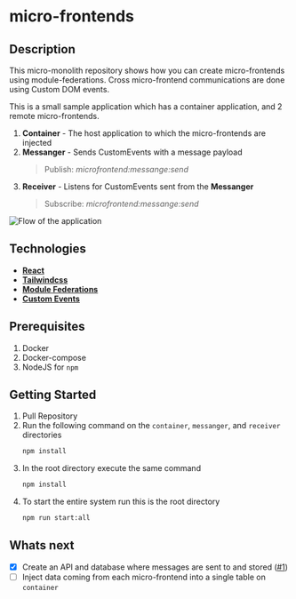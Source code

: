 # micro-frontends

## Description
This micro-monolith repository shows how you can create micro-frontends using module-federations. Cross micro-frontend communications are done using Custom DOM events.

This is a small sample application which has a container application, and 2 remote micro-frontends.

1. **Container** - The host application to which the micro-frontends are injected
2. **Messanger** - Sends CustomEvents with a message payload
    > Publish:  *microfrontend:messange:send*
3. **Receiver** - Listens for CustomEvents sent from the **Messanger**
    > Subscribe: *microfrontend:messange:send*

![Flow of the application](https://github.com/StefanWellhoner/micro-frontends/tree/master/docs/micro-frontends.drawio.png)

## Technologies
- **[React](https://react.dev/)**
- **[Tailwindcss](https://tailwindcss.com/)**
- **[Module Federations](https://module-federation.io/)**
- **[Custom Events](https://developer.mozilla.org/en-US/docs/Web/API/CustomEvent/CustomEvent)**

## Prerequisites
1. Docker
2. Docker-compose
3. NodeJS for `npm`

## Getting Started
1. Pull Repository
2. Run the following command on the `container`, `messanger`, and `receiver` directories
    ```bash
    npm install
    ```
3. In the root directory execute the same command
    ```bash
    npm install
    ```
4. To start the entire system run this is the root directory
    ```bash
    npm run start:all
    ```

## Whats next

- [x] Create an API and database where messages are sent to and stored ([#1](https://github.com/StefanWellhoner/micro-frontends/pull/1))
- [ ] Inject data coming from each micro-frontend into a single table on `container`